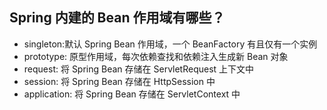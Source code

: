 ##  Spring 内建的 Bean 作用域有哪些？

- singleton:默认 Spring Bean 作用域，一个 BeanFactory 有且仅有一个实例
- prototype: 原型作用域，每次依赖查找和依赖注入生成新 Bean 对象
- request: 将 Spring Bean 存储在 ServletRequest 上下文中
- session: 将 Spring Bean 存储在 HttpSession 中
- application: 将 Spring Bean 存储在 ServletContext 中
